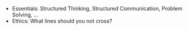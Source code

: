 * Essentials: Structured Thinking, Structured Communication, Problem Solving, ...
* Ethics: What lines should you not cross?
